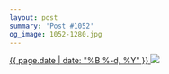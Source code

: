 ```yaml
---
layout: post
summary: 'Post #1052'
og_image: 1052-1280.jpg
---
```


<p>
 <time>
  <a href="/1052">
   {{ page.date | date: "%B %-d, %Y" }}
  </a>
 </time>
 <a href="/1052">
  <img data-taken="12/7/2019" sizes="(min-width: 700px) 50vw, calc(100vw - 2rem)" src="{{ site.assets_url }}/1052-640.jpg" srcset="{{ site.assets_url }}/1052-320.jpg 320w, {{ site.assets_url }}/1052-640.jpg 640w, {{ site.assets_url }}/1052-960.jpg 960w, {{ site.assets_url }}/1052-1280.jpg 1280w"/>
 </a>
</p>
